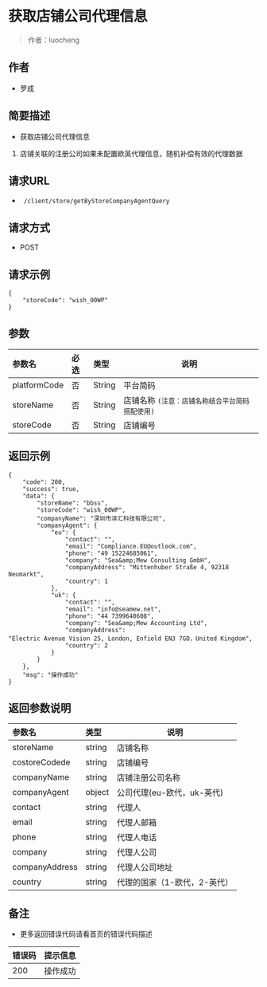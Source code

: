# 获取店铺公司代理信息

> 作者：luocheng

## 作者

- 罗成
    
## 简要描述

- 获取店铺公司代理信息

1. 店铺关联的注册公司如果未配置欧英代理信息，随机补偿有效的代理数据

## 请求URL
- ` /client/store/getByStoreCompanyAgentQuery`
  
## 请求方式
- POST 

## 请求示例
```
{
    "storeCode": "wish_00WP"
}
```

## 参数

|参数名|必选|类型|说明|
|:----    |:---|:----- |-----   |
|platformCode |否  |String | 平台简码    |
|storeName |否  |String | 店铺名称 `(注意：店铺名称结合平台简码搭配使用)    `|
|storeCode |否  |String | 店铺编号   |



## 返回示例 

``` 
{
    "code": 200,
    "success": true,
    "data": {
        "storeName": "bbss",
        "storeCode": "wish_00WP",
        "companyName": "深圳市泽汇科技有限公司",
        "companyAgent": {
            "eu": {
                "contact": "",
                "email": "Compliance.EU@outlook.com",
                "phone": "49 15224685061",
                "company": "Sea&amp;Mew Consulting GmbH",
                "companyAddress": "Mittenhuber Straße 4, 92318 Neumarkt",
                "country": 1
            },
            "uk": {
                "contact": "",
                "email": "info@seamew.net",
                "phone": "44 7399648608",
                "company": "Sea&amp;Mew Accounting Ltd",
                "companyAddress": "Electric Avenue Vision 25, London, Enfield EN3 7GD，United Kingdom",
                "country": 2
            }
        }
    },
    "msg": "操作成功"
}
```

## 返回参数说明

|参数名|类型|说明|
|:-----  |:-----|-----|
|storeName | string   | 店铺名称 |
|costoreCodede | string   | 店铺编号 |
|companyName | string   | 店铺注册公司名称 |
|companyAgent | object   | 公司代理(eu-欧代，uk-英代) |
|contact | string   | 代理人 |
|email | string   | 代理人邮箱 |
|phone |string   |代理人电话  |
|company |string |代理人公司  |
|companyAddress |string |代理人公司地址  |
|country |string |代理的国家（1-欧代，2-英代）  |



## 备注 

- 更多返回错误代码请看首页的错误代码描述

|错误码|提示信息|
|:----    |:---|
|200 |操作成功  |